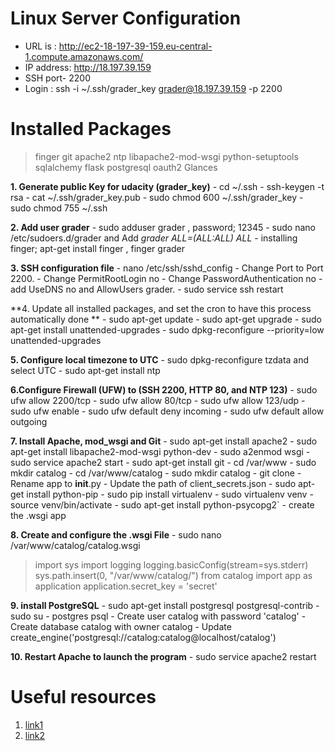 ﻿# Linux Server Configuration

-   URL is : http://ec2-18-197-39-159.eu-central-1.compute.amazonaws.com/
-   IP address: http://18.197.39.159
-   SSH port- 2200
-   Login : ssh -i ~/.ssh/grader_key  grader@18.197.39.159 -p 2200

# Installed Packages

> finger git apache2 ntp libapache2-mod-wsgi python-setuptools
> sqlalchemy flask postgresql oauth2 Glances

 **1. Generate public Key for udacity (grader_key)**
    - cd  ~/.ssh
    - ssh-keygen -t rsa
    - cat ~/.ssh/grader_key.pub
    - sudo chmod 600 ~/.ssh/grader_key
    - sudo chmod 755 ~/.ssh

**2. Add user grader**
    - sudo adduser grader  , password; 12345
    - sudo nano /etc/sudoers.d/grader and  Add *grader ALL=(ALL:ALL) ALL*
    - installing finger; apt-get install finger  , finger grader

**3. SSH configuration file**
    - nano /etc/ssh/sshd_config
       - Change Port to Port 2200.
       - Change PermitRootLogin no
       - Change PasswordAuthentication no
       - add UseDNS no and AllowUsers grader. 
       -  sudo service ssh restart

**4.  Update all installed packages, and set the cron to have this process automatically done **
    - sudo apt-get update
    - sudo apt-get upgrade
    - sudo apt-get install unattended-upgrades
    - sudo dpkg-reconfigure --priority=low unattended-upgrades
   
**5.  Configure local timezone to UTC**
    - sudo dpkg-reconfigure tzdata and select  UTC
    - sudo apt-get install ntp

**6.Configure Firewall (UFW) to (SSH 2200, HTTP 80, and NTP 123)**
    - sudo ufw allow 2200/tcp
    - sudo ufw allow 80/tcp
    - sudo ufw allow 123/udp
    - sudo ufw enable
    - sudo ufw default deny incoming
    - sudo ufw default allow outgoing

**7. Install Apache, mod_wsgi and Git** 
    - sudo apt-get install apache2
    - sudo apt-get install libapache2-mod-wsgi python-dev
    - sudo a2enmod wsgi
    - sudo service apache2 start
    - sudo apt-get install git
    - cd /var/www
    - sudo mkdir catalog
    -  cd /var/www/catalog
    - sudo mkdir catalog
    - git clone 
    - Rename app  to  __init__.py
    - Update the  path of  client_secrets.json
    - sudo apt-get install python-pip
    - sudo pip install virtualenv 
    - sudo virtualenv venv 
    - source venv/bin/activate 
    - sudo apt-get install python-psycopg2`
    - create the .wsgi app

**8.  Create and configure the .wsgi File**
    - sudo nano /var/www/catalog/catalog.wsgi
>   import sys
>     import logging
>     logging.basicConfig(stream=sys.stderr)
>     sys.path.insert(0, "/var/www/catalog/")
>     from catalog import app as application
>     application.secret_key = 'secret'
    
**9. install PostgreSQL**
    - sudo apt-get install postgresql postgresql-contrib
    - sudo su - postgres  psql
    - Create user catalog with password 'catalog'
    - Create database catalog with owner catalog
    - Update create_engine('postgresql://catalog:catalog@localhost/catalog')

**10. Restart Apache to launch the program**
    - sudo service apache2 restart


# Useful resources
 1. [link1](https://libraries.io/github/golgtwins/Udacity-P7-Linux-Server-Configuration)
 2. [link2](https://github.com/bencam/linux-server-configuration)

